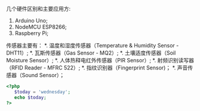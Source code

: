 几个硬件区别和主要应用方:
1. Arduino Uno;
1. NodeMCU ESP8266;
1. Raspberry Pi;

传感器主要有：
*. 温度和湿度传感器（Temperature & Humidity Sensor - DHT11）;
*. 瓦斯传感器（Gas Sensor - MQ2）;
*. 土壤适度传感器（Soil Moisture Sensor）;
*. 人体热释电红外传感器（PIR Sensor）;
*. 射频识别读写器（RFID Reader - MFRC 522）;
*. 指纹识别器（Fingerprint Sensor)；
*. 声音传感器（Sound Sensor）；

```php
<?php
   $today = 'wednesday';
   echo $today;
?>
```

